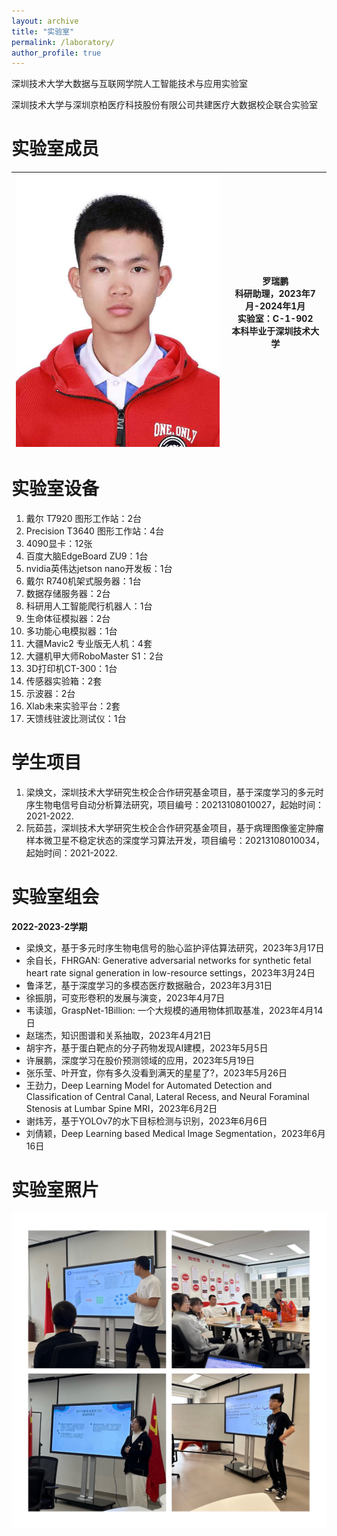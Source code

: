 ```yaml
---
layout: archive
title: "实验室"
permalink: /laboratory/
author_profile: true
---
```

深圳技术大学大数据与互联网学院人工智能技术与应用实验室

深圳技术大学与深圳京柏医疗科技股份有限公司共建医疗大数据校企联合实验室

实验室成员
====

| ![11](/images/lrp.jpg) | 罗瑞鹏<br>科研助理，2023年7月-2024年1月<br>实验室：C-1-902<br>本科毕业于深圳技术大学 |
|----------------------------------------|--------------------------------------|


实验室设备
====
1. 戴尔 T7920 图形工作站：2台
2. Precision T3640 图形工作站：4台
3. 4090显卡：12张
4. 百度大脑EdgeBoard ZU9：1台
5. nvidia英伟达jetson nano开发板：1台
6. 戴尔 R740机架式服务器：1台
7. 数据存储服务器：2台
8. 科研用人工智能爬行机器人：1台
9. 生命体征模拟器：2台
10. 多功能心电模拟器：1台
11. 大疆Mavic2 专业版无人机：4套
12. 大疆机甲大师RoboMaster S1：2台
13. 3D打印机CT-300：1台
14. 传感器实验箱：2套
15. 示波器：2台
16. Xlab未来实验平台：2套
17. 天馈线驻波比测试仪：1台


学生项目
====
1. 梁焕文，深圳技术大学研究生校企合作研究基金项目，基于深度学习的多元时序生物电信号自动分析算法研究，项目编号：20213108010027，起始时间：2021-2022.
2. 阮茹芸，深圳技术大学研究生校企合作研究基金项目，基于病理图像鉴定肿瘤样本微卫星不稳定状态的深度学习算法开发，项目编号：20213108010034，起始时间：2021-2022.

实验室组会
====
**2022-2023-2学期**
- 梁焕文，基于多元时序生物电信号的胎心监护评估算法研究，2023年3月17日
- 余自长，FHRGAN: Generative adversarial networks for synthetic fetal heart rate signal generation in low-resource settings，2023年3月24日
- 鲁泽艺，基于深度学习的多模态医疗数据融合，2023年3月31日
- 徐振朋，可变形卷积的发展与演变，2023年4月7日
- 韦读珈，GraspNet-1Billion: 一个大规模的通用物体抓取基准，2023年4月14日
- 赵瑞杰，知识图谱和关系抽取，2023年4月21日
- 胡宇齐，基于蛋白靶点的分子药物发现AI建模，2023年5月5日
- 许展鹏，深度学习在股价预测领域的应用，2023年5月19日
- 张乐莹、叶开宜，你有多久没看到满天的星星了?，2023年5月26日
- 王劲力，Deep Learning Model for Automated Detection and Classification of Central Canal, Lateral Recess, and Neural Foraminal Stenosis at Lumbar Spine MRI，2023年6月2日
- 谢炜芳，基于YOLOv7的水下目标检测与识别，2023年6月6日
- 刘倩颖，Deep Learning based Medical Image Segmentation，2023年6月16日

实验室照片
====
![实验室](/images/sys.jpg)
